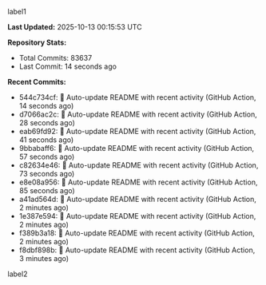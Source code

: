 
label1 
<!-- ACTIVITY_START -->
**Last Updated:** 2025-10-13 00:15:53 UTC

**Repository Stats:**
- Total Commits: 83637
- Last Commit: 14 seconds ago

**Recent Commits:**
- 544c734cf: 🤖 Auto-update README with recent activity (GitHub Action, 14 seconds ago)
- d7066ac2c: 🤖 Auto-update README with recent activity (GitHub Action, 28 seconds ago)
- eab69fd92: 🤖 Auto-update README with recent activity (GitHub Action, 41 seconds ago)
- 9bbabaff6: 🤖 Auto-update README with recent activity (GitHub Action, 57 seconds ago)
- c82634e46: 🤖 Auto-update README with recent activity (GitHub Action, 73 seconds ago)
- e8e08a956: 🤖 Auto-update README with recent activity (GitHub Action, 85 seconds ago)
- a41ad564d: 🤖 Auto-update README with recent activity (GitHub Action, 2 minutes ago)
- 1e387e594: 🤖 Auto-update README with recent activity (GitHub Action, 2 minutes ago)
- f389b3a18: 🤖 Auto-update README with recent activity (GitHub Action, 2 minutes ago)
- f8dbf898b: 🤖 Auto-update README with recent activity (GitHub Action, 3 minutes ago)
<!-- ACTIVITY_END -->

label2
